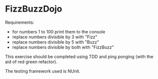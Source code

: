 # FizzBuzzDojo

Requirements:
* for numbers 1 to 100 print them to the console
* replace numbers divisible by 3 with "Fizz"
* replace numbers divisible by 5 with "Buzz"
* replace numbers divisible by both with "FizzBuzz"

This exercise should be completed using TDD and ping ponging (with the aid of red green refactor).

The testing framework used is NUnit.